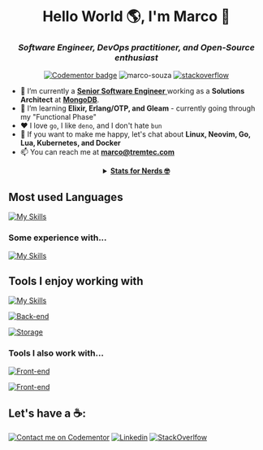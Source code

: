 <h1 align="center">Hello World 🌎, I'm Marco 👋</h1>
<h3 align="center"><em></en>Software Engineer, DevOps practitioner, and Open-Source enthusiast</em></h3>

<p align="center">
  <a href="https://www.codementor.io/@masjr?refer=badge"><img src="https://www.codementor.io/m-badges/masjr/book-session.svg" alt="Codementor badge"></a>
  <img src="https://komarev.com/ghpvc/?username=marco-souza&label=Profile%20views&color=0e75b6&style=flat" alt="marco-souza" />
    <a href="https://stackoverflow.com/users/7988674/marco-antônio">
    <img alt="stackoverflow" src="https://img.shields.io/stackexchange/stackoverflow/r/7988674?style=flat&logo=stackoverflow&label=reputation&color=orange">
  </a>

</p>

- 🔭 I’m currently a <u> **Senior Software Engineer** </u> working as a **Solutions Architect** at [**MongoDB**](https://mongodb.com).
- 🌱 I’m learning **Elixir, Erlang/OTP, and Gleam** - currently going through my "Functional Phase"
- ♥️ I love `go`, I like `deno`, and I don't hate `bun`
- 💬 If you want to make me happy, let's chat about **Linux, Neovim, Go, Lua, Kubernetes, and Docker**
- 📫 You can reach me at [**marco@tremtec.com**](mailto:marco@tremtec.com)


<details align="center">
  <summary align="center">
    <u><strong>Stats for Nerds 🤓</strong></u>
  </summary>


  [![Stats](https://github-readme-streak-stats.herokuapp.com?user=marco-souza&theme=tokyonight)](https://git.io/streak-stats)

  [![Stats](https://github-readme-stats.vercel.app/api?username=marco-souza&show_icons=true&theme=github_dark&layout=compact)](https://github.com/marco-souza/github-readme-stats)

  [![Top Langs](https://github-readme-stats.vercel.app/api/top-langs/?username=marco-souza&hide=coffeescript,jupyter%20notebook,CSS,html&exclude_repo=&langs_count=8&layout=compact&theme=github_dark)](https://github.com/marco-souza/github-readme-stats)
  
</details>

## Most used Languages
[![My Skills](https://skillicons.dev/icons?i=go,ts,js,lua,py)]()

### Some experience with...
[![My Skills](https://skillicons.dev/icons?i=elixir,zig,rust,kotlin,java,c)]()

## Tools I enjoy working with
[![My Skills](https://skillicons.dev/icons?i=linux,git,github,neovim,bash)]()

[![Back-end](https://skillicons.dev/icons?i=aws,cloudflare,terraform,ansible,docker,kubernetes)]()

[![Storage](https://skillicons.dev/icons?i=mongodb,sqlite,postgres,redis,dynamodb,kafka,elasticsearch)]()

### Tools I also work with...

[![Front-end](https://skillicons.dev/icons?i=figma,vite,solidjs,tailwind,jest)]()

[![Front-end](https://skillicons.dev/icons?i=deno,bun,nodejs,react,nextjs,nestjs,selenium)]()

## Let's have a ☕️:

[![Contact me on Codementor](https://www.codementor.io/m-badges/masjr/im-a-cm-b.svg)](https://www.codementor.io/@masjr?refer=badge)
[![Linkedin](https://skillicons.dev/icons?i=linkedin)](https://linkedin.com/in/masouzajunior)
[![StackOverlfow](https://skillicons.dev/icons?i=stackoverflow)](https://stackoverflow.com/users/7988674/marco-ant%c3%b4nio)
